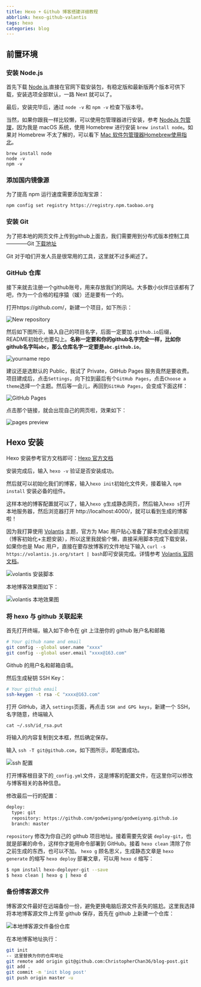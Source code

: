 ```yaml
---
title: Hexo + Github 博客搭建详细教程
abbrlink: hexo-github-valantis
tags: hexo
categories: blog
---
```


## 前置环境

### 安装 Node.js

首先下载 [Node.js](https://nodejs.org/zh-cn/),直接在官网下载安装包，有稳定版和最新版两个版本可供下载，安装选项全部默认，一路 Next 就可以了。

最后，安装完毕后，通过 `node -v` 和 `npm -v` 检查下版本号。

当然，如果你跟我一样比较懒，可以使用包管理器进行安装，参考 [NodeJs 包管理](https://nodejs.org/zh-cn/download/package-manager/)，因为我是 macOS 系统，使用 Homebrew 进行安装 `brew install node`。如果对 Homebrew 不太了解的，可以看下 [Mac 软件包管理器Homebrew使用指北](https://www.cnblogs.com/christopherchan/p/12444435.html)。

```shell
brew install node
node -v
npm -v
```

### 添加国内镜像源

为了提高 npm 运行速度需要添加淘宝源：

```shell
npm config set registry https://registry.npm.taobao.org
```

### 安装 Git

为了把本地的网页文件上传到github上面去，我们需要用到分布式版本控制工具————Git [下载地址](https://git-scm.com/download/)

Git 对于咱们开发人员是很常用的工具，这里就不过多阐述了。

### GitHub 仓库

接下来就去注册一个github账号，用来存放我们的网站。大多数小伙伴应该都有了吧，作为一个合格的程序猿（媛）还是要有一个的。

打开https://github.com/，新建一个项目，如下所示：

![New repository](https://blog-figure-bed.oss-cn-shanghai.aliyuncs.com/2020/06/2020-06-18-150131.png)

然后如下图所示，输入自己的项目名字，后面一定要加`.github.io`后缀，README初始化也要勾上。**名称一定要和你的github名字完全一样，比如你github名字叫`abc`，那么仓库名字一定要是`abc.github.io`**。

![yourname repo](https://blog-figure-bed.oss-cn-shanghai.aliyuncs.com/2020/06/2020-06-18-150636.png)

建议还是选默认的 Public，我试了 Private，GitHub Pages 服务竟然是要收费。项目建成后，点击`Settings`，向下拉到最后有个`GitHub Pages`，点击`Choose a theme`选择一个主题。然后等一会儿，再回到`GitHub Pages`，会变成下面这样：

![GitHub Pages](https://blog-figure-bed.oss-cn-shanghai.aliyuncs.com/2020/06/2020-06-18-155911.png)

点击那个链接，就会出现自己的网页啦，效果如下：

![pages preview](https://blog-figure-bed.oss-cn-shanghai.aliyuncs.com/2020/06/2020-06-18-160005.png)

## Hexo 安装

Hexo 安装参考官方文档即可：[Hexo 官方文档](https://hexo.io/zh-cn/docs/)

安装完成后，输入 `hexo -v` 验证是否安装成功。

然后就可以初始化我们的博客，输入`hexo init`初始化文件夹，接着输入 `npm install` 安装必备的组件。

这样本地的博客配置就可以了，输入`hexo g`生成静态网页，然后输入`hexo s`打开本地服务器，然后浏览器打开 http://localhost:4000/，就可以看到生成的博客啦！

因为我打算使用 [Volantis](https://github.com/volantis-x/hexo-theme-volantis) 主题，官方为 Mac 用户贴心准备了脚本完成全部流程（博客初始化+主题安装），所以这里我就偷个懒，直接采用脚本完成下载安装，如果你也是 Mac 用户，直接在要存放博客的文件地址下输入 `curl -s https://volantis.js.org/start | bash`即可安装完成。详情参考 [Volantis 官网文档](https://volantis.js.org/v3/getting-started/)。

![volantis 安装脚本](https://blog-figure-bed.oss-cn-shanghai.aliyuncs.com/2020/08/2020-08-15-032406.png)

本地博客效果图如下：

![volantis 本地效果图](https://blog-figure-bed.oss-cn-shanghai.aliyuncs.com/2020/08/2020-08-15-032814.png)

### 将 hexo 与 github 关联起来

首先打开终端，输入如下命令在 git 上注册你的 github 账户名和邮箱

```bash
# Your github name and email
git config --global user.name "xxxx"
git config --global user.email "xxxx@163.com"
```

Github 的用户名和邮箱自填。

然后生成秘钥 SSH Key：

```bash
# Your github email
ssh-keygen -t rsa -C "xxxx@163.com"
```

打开 GitHub，进入 `settings`页面，再点击 `SSH and GPG keys`，新建一个 SSH，名字随意，终端输入

`cat ~/.ssh/id_rsa.put`

将输入的内容复制到文本框，然后确定保存。

输入 `ssh -T git@github.com`，如下图所示，即配置成功。

![ssh 配置](https://blog-figure-bed.oss-cn-shanghai.aliyuncs.com/2020/08/2020-08-15-035131.png)

打开博客根目录下的`_config.yml`文件，这是博客的配置文件，在这里你可以修改与博客相关的各种信息。

修改最后一行的配置：

```bash
deploy:
  type: git
  repository: https://github.com/godweiyang/godweiyang.github.io
  branch: master
```

`repository` 修改为你自己的 github 项目地址。接着需要先安装 `deploy-git`，也就是部署的命令，这样你才能用命令部署到 GitHub。接着 `hexo clean` 清除了你之前生成的东西，也可以不加。 `hexo g` 顾名思义，生成静态文章是 `hexo generate` 的缩写 `hexo deploy` 部署文章，可以用 `hexo d` 缩写：

```bash
$ npm install hexo-deployer-git --save
$ hexo clean | hexo g | hexo d
```

### 备份博客源文件

博客源文件最好在远端备份一份，避免更换电脑后源文件丢失的尴尬。这里我选择将本地博客源文件上传至 github 保存，首先在 github 上新建一个仓库：

![本地博客源文件备份仓库](https://blog-figure-bed.oss-cn-shanghai.aliyuncs.com/2020/08/2020-08-20-155010.png)

在本地博客地址执行：

```bash
git init
-- 这里替换为你的仓库地址
git remote add origin git@github.com:ChristopherChan36/blog-post.git
git add .
git commit -m 'init blog post'
git push origin master -u
```

































